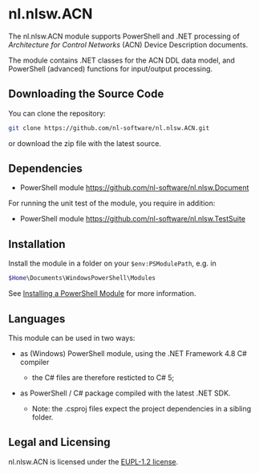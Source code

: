 # nl.nlsw.ACN

The nl.nlsw.ACN module supports PowerShell and .NET processing
of *Architecture for Control Networks* (ACN) Device Description documents.

The module contains .NET classes for the ACN DDL data model, and PowerShell 
(advanced) functions for input/output processing.

## Downloading the Source Code

You can clone the repository:

```sh
git clone https://github.com/nl-software/nl.nlsw.ACN.git
```
or download the zip file with the latest source.

## Dependencies

- PowerShell module https://github.com/nl-software/nl.nlsw.Document

For running the unit test of the module, you require in addition:

- PowerShell module https://github.com/nl-software/nl.nlsw.TestSuite

## Installation

Install the module in a folder on your `$env:PSModulePath`, e.g. in

```powershell
$Home\Documents\WindowsPowerShell\Modules
```

See [Installing a PowerShell Module] for more information.

## Languages

This module can be used in two ways:

- as (Windows) PowerShell module, using the .NET Framework 4.8 C# compiler
  - the C# files are therefore resticted to C# 5;

- as PowerShell / C# package compiled with the latest .NET SDK.
  - Note: the .csproj files expect the project dependencies in a sibling folder.

## Legal and Licensing

nl.nlsw.ACN is licensed under the [EUPL-1.2 license][].

[Installing a PowerShell Module]: https://docs.microsoft.com/en-us/powershell/scripting/developer/module/installing-a-powershell-module
[EUPL-1.2 license]: https://joinup.ec.europa.eu/collection/eupl/eupl-text-eupl-12